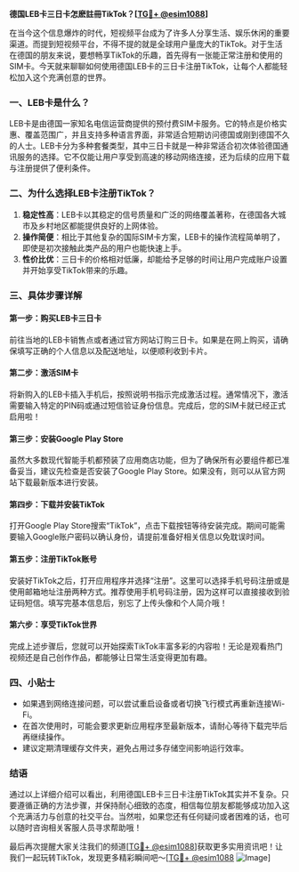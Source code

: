 **德国LEB卡三日卡怎麽註冊TikTok？[[TG💪+ @esim1088](https://t.me/s/esim1088)]**

在当今这个信息爆炸的时代，短视频平台成为了许多人分享生活、娱乐休闲的重要渠道。而提到短视频平台，不得不提的就是全球用户量庞大的TikTok。对于生活在德国的朋友来说，要想畅享TikTok的乐趣，首先得有一张能正常注册和使用的SIM卡。今天就来聊聊如何使用德国LEB卡的三日卡注册TikTok，让每个人都能轻松加入这个充满创意的世界。

### 一、LEB卡是什么？

LEB卡是由德国一家知名电信运营商提供的预付费SIM卡服务。它的特点是价格实惠、覆盖范围广，并且支持多种语言界面，非常适合短期访问德国或刚到德国不久的人士。LEB卡分为多种套餐类型，其中三日卡就是一种非常适合初次体验德国通讯服务的选择。它不仅能让用户享受到高速的移动网络连接，还为后续的应用下载与注册提供了便利条件。

### 二、为什么选择LEB卡注册TikTok？

1. **稳定性高**：LEB卡以其稳定的信号质量和广泛的网络覆盖著称，在德国各大城市及乡村地区都能提供良好的上网体验。
2. **操作简便**：相比于其他复杂的国际SIM卡方案，LEB卡的操作流程简单明了，即使是初次接触此类产品的用户也能快速上手。
3. **性价比优**：三日卡的价格相对低廉，却能给予足够的时间让用户完成账户设置并开始享受TikTok带来的乐趣。

### 三、具体步骤详解

#### 第一步：购买LEB卡三日卡
前往当地的LEB卡销售点或者通过官方网站订购三日卡。如果是在网上购买，请确保填写正确的个人信息以及配送地址，以便顺利收到卡片。

#### 第二步：激活SIM卡
将新购入的LEB卡插入手机后，按照说明书指示完成激活过程。通常情况下，激活需要输入特定的PIN码或通过短信验证身份信息。完成后，您的SIM卡就已经正式启用啦！

#### 第三步：安装Google Play Store
虽然大多数现代智能手机都预装了应用商店功能，但为了确保所有必要组件都已准备妥当，建议先检查是否安装了Google Play Store。如果没有，则可以从官方网站下载最新版本进行安装。

#### 第四步：下载并安装TikTok
打开Google Play Store搜索“TikTok”，点击下载按钮等待安装完成。期间可能需要输入Google账户密码以确认身份，请提前准备好相关信息以免耽误时间。

#### 第五步：注册TikTok账号
安装好TikTok之后，打开应用程序并选择“注册”。这里可以选择手机号码注册或是使用邮箱地址注册两种方式。推荐使用手机号码注册，因为这样可以直接接收到验证码短信。填写完基本信息后，别忘了上传头像和个人简介哦！

#### 第六步：享受TikTok世界
完成上述步骤后，您就可以开始探索TikTok丰富多彩的内容啦！无论是观看热门视频还是自己创作作品，都能够让日常生活变得更加有趣。

### 四、小贴士

- 如果遇到网络连接问题，可以尝试重启设备或者切换飞行模式再重新连接Wi-Fi。
- 在首次使用时，可能会要求更新应用程序至最新版本，请耐心等待下载完毕后再继续操作。
- 建议定期清理缓存文件夹，避免占用过多存储空间影响运行效率。

### 结语

通过以上详细介绍可以看出，利用德国LEB卡三日卡注册TikTok其实并不复杂。只要遵循正确的方法步骤，并保持耐心细致的态度，相信每位朋友都能够成功加入这个充满活力与创意的社交平台。当然啦，如果您还有任何疑问或者困难的话，也可以随时咨询相关客服人员寻求帮助哦！

最后再次提醒大家关注我们的频道[[TG💪+ @esim1088](https://t.me/s/esim1088)]获取更多实用资讯吧！让我们一起玩转TikTok，发现更多精彩瞬间吧～[[TG💪+ @esim1088](https://t.me/s/esim1088) ![Image](https://i.postimg.cc/4NQfJmqS/Snipaste-2025-05-13-00-14-12.png)]